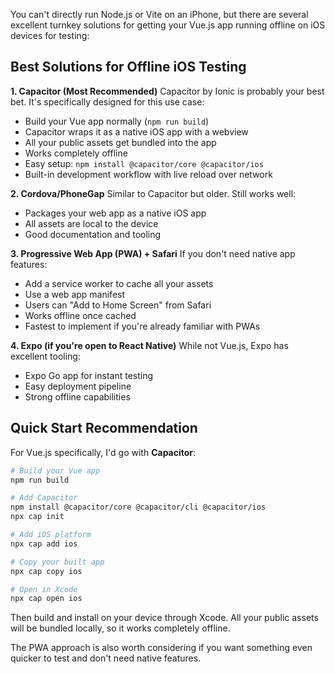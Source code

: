 You can't directly run Node.js or Vite on an iPhone, but there are several excellent turnkey solutions for getting your Vue.js app running offline on iOS devices for testing:

## Best Solutions for Offline iOS Testing

**1. Capacitor (Most Recommended)**
Capacitor by Ionic is probably your best bet. It's specifically designed for this use case:
- Build your Vue app normally (`npm run build`)
- Capacitor wraps it as a native iOS app with a webview
- All your public assets get bundled into the app
- Works completely offline
- Easy setup: `npm install @capacitor/core @capacitor/ios`
- Built-in development workflow with live reload over network

**2. Cordova/PhoneGap**
Similar to Capacitor but older. Still works well:
- Packages your web app as a native iOS app
- All assets are local to the device
- Good documentation and tooling

**3. Progressive Web App (PWA) + Safari**
If you don't need native app features:
- Add a service worker to cache all your assets
- Use a web app manifest
- Users can "Add to Home Screen" from Safari
- Works offline once cached
- Fastest to implement if you're already familiar with PWAs

**4. Expo (if you're open to React Native)**
While not Vue.js, Expo has excellent tooling:
- Expo Go app for instant testing
- Easy deployment pipeline
- Strong offline capabilities

## Quick Start Recommendation

For Vue.js specifically, I'd go with **Capacitor**:

```bash
# Build your Vue app
npm run build

# Add Capacitor
npm install @capacitor/core @capacitor/cli @capacitor/ios
npx cap init

# Add iOS platform
npx cap add ios

# Copy your built app
npx cap copy ios

# Open in Xcode
npx cap open ios
```

Then build and install on your device through Xcode. All your public assets will be bundled locally, so it works completely offline.

The PWA approach is also worth considering if you want something even quicker to test and don't need native features.